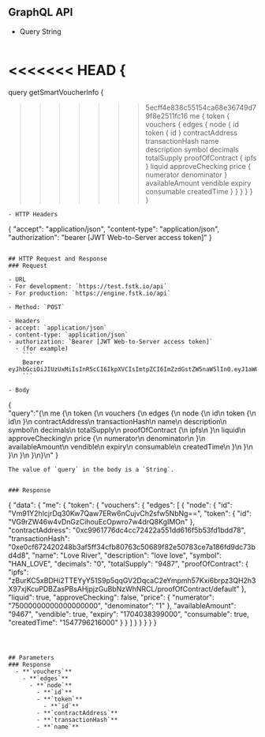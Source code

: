 
# 

## GraphQL API

- Query String
  ```
<<<<<<< HEAD
  {
=======
  query getSmartVoucherInfo {
>>>>>>> 5ecff4e838c55154ca68e36749d79f8e2511fc16
    me {
      token {
        vouchers {
          edges {
            node {
              id
              token {
                id
              }
              contractAddress
              transactionHash
              name
              description
              symbol
              decimals
              totalSupply
              proofOfContract {
                ipfs
              }
              liquid
              approveChecking
              price {
                numerator
                denominator
              }
              availableAmount
              vendible
              expiry
              consumable
              createdTime
            }
          }
        }
      }
    }
  }
  ```
- HTTP Headers 
  ```
  {
    "accept": "application/json",
    "content-type": "application/json",
    "authorization": "bearer [JWT Web-to-Server access token]"
  }
  ```

## HTTP Request and Response
### Request

- URL
  - For development: `https://test.fstk.io/api`
  - For production: `https://engine.fstk.io/api`

- Method: `POST`

- Headers
  - accept: `application/json`
  - content-type: `application/json` 
  - authorization: `Bearer [JWT Web-to-Server access token]`
    - (for example)
      ```
      Bearer eyJhbGciOiJIUzUxMiIsInR5cCI6IkpXVCIsImtpZCI6ImZzdGstZW5naW5lIn0.eyJ1aWQiOiLDr1xiw73Ch8KDSFx1MDAxMcOowo5awrvCqsOAXHUwMDAywrwmIiwiaWF0IjoxNTM4NzA5MDM2LCJleHAiOjE1Mzg3OTU0MzYsImF1ZCI6InVybjpmc3RrOmVuZ2luZSIsImlzcyI6InVybjpmc3RrOmVuZ2luZSIsInN1YiI6InVybjpmc3RrOmVuZ2luZTphY2Nlc3NfdG9rZW4ifQ.msJZ61FHIkKtjUpDs4sx1Kk1rb9vdhus3ntUDj6rHNmsygiHTgOEMQFJMtVqtWqkNgrtRgGpngq8Rf47xTT53g
      ```

- Body
  ``` 
  {  
   "query":"{\n  me {\n    token {\n      vouchers {\n        edges {\n          node {\n            id\n            token {\n              id\n            }\n            contractAddress\n            transactionHash\n            name\n            description\n            symbol\n            decimals\n            totalSupply\n            proofOfContract {\n              ipfs\n            }\n            liquid\n            approveChecking\n            price {\n              numerator\n              denominator\n            }\n            availableAmount\n            vendible\n            expiry\n            consumable\n            createdTime\n          }\n        }\n      }\n    }\n  }\n}\n"
  }
  ```
  The value of `query` in the body is a `String`. 


### Response
```
{
  "data": {
    "me": {
      "token": {
        "vouchers": {
          "edges": [
            {
              "node": {
                "id": "Vm91Y2hlcjrDq30Kw7Qaw7ERw6nCujvCh2sfw5NbNg==",
                "token": {
                  "id": "VG9rZW46w4vDnGzCihouEcOpwro7w4drQ8KgIMOn"
                },
                "contractAddress": "0xc9961776dc4cc72422a551dd616f5b53fd1bdd78",
                "transactionHash": "0xe0cf672420248b3af5ff34cfb80763c50689f82e50783ce7a186fd9dc73bd4d8",
                "name": "Love River",
                "description": "love love",
                "symbol": "HAN_LOVE",
                "decimals": "0",
                "totalSupply": "9487",
                "proofOfContract": {
                  "ipfs": "zBurKC5xBDHi2TTEYyY51S9p5qqGV2DqcaC2eYmpmh57Kxi6brpz3QH2h3X97xjKcuPDBZasPBsAHjpjzGuBbNzWhNRCL/proofOfContract/default"
                },
                "liquid": true,
                "approveChecking": false,
                "price": {
                  "numerator": "75000000000000000000",
                  "denominator": "1"
                },
                "availableAmount": "9467",
                "vendible": true,
                "expiry": "1704038399000",
                "consumable": true,
                "createdTime": "1547796216000"
              }
            }
          ]
        }
      }
    }
  }
}
```



## Parameters
### Response
  - **`vouchers`**
    - **`edges`**
      - **`node`**
        - **`id`**
        - **`token`**
          - **`id`**
        - **`contractAddress`**
        - **`transactionHash`**
        - **`name`**
